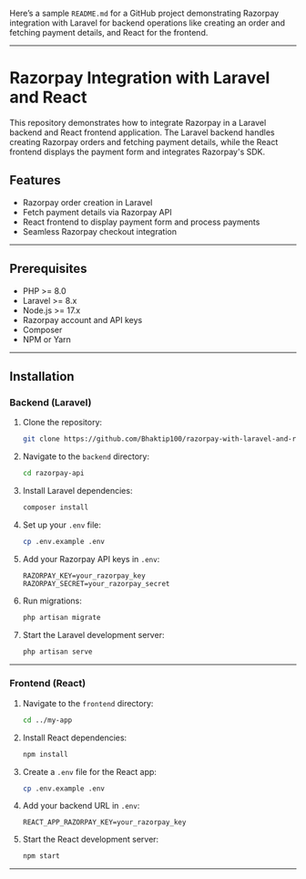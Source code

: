 Here’s a sample `README.md` for a GitHub project demonstrating Razorpay integration with Laravel for backend operations like creating an order and fetching payment details, and React for the frontend.

---

# Razorpay Integration with Laravel and React

This repository demonstrates how to integrate Razorpay in a Laravel backend and React frontend application. The Laravel backend handles creating Razorpay orders and fetching payment details, while the React frontend displays the payment form and integrates Razorpay's SDK.

## Features

- Razorpay order creation in Laravel
- Fetch payment details via Razorpay API
- React frontend to display payment form and process payments
- Seamless Razorpay checkout integration

---

## Prerequisites

- PHP >= 8.0
- Laravel >= 8.x
- Node.js >= 17.x
- Razorpay account and API keys
- Composer
- NPM or Yarn

---

## Installation

### Backend (Laravel)

1. Clone the repository:

   ```bash
   git clone https://github.com/Bhaktip100/razorpay-with-laravel-and-react.git
   ```

2. Navigate to the `backend` directory:

   ```bash
   cd razorpay-api
   ```

3. Install Laravel dependencies:

   ```bash
   composer install
   ```

4. Set up your `.env` file:

   ```bash
   cp .env.example .env
   ```

5. Add your Razorpay API keys in `.env`:

   ```env
   RAZORPAY_KEY=your_razorpay_key
   RAZORPAY_SECRET=your_razorpay_secret
   ```

6. Run migrations:

   ```bash
   php artisan migrate
   ```

7. Start the Laravel development server:

   ```bash
   php artisan serve
   ```

---

### Frontend (React)

1. Navigate to the `frontend` directory:

   ```bash
   cd ../my-app
   ```

2. Install React dependencies:

   ```bash
   npm install
   ```

3. Create a `.env` file for the React app:

   ```bash
   cp .env.example .env
   ```

4. Add your backend URL in `.env`:

   ```env
   REACT_APP_RAZORPAY_KEY=your_razorpay_key
   ```

5. Start the React development server:

   ```bash
   npm start
   ```

---
